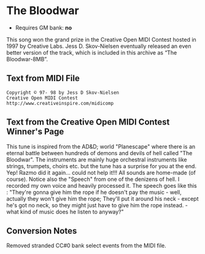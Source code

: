 # The Bloodwar

* Requires GM bank: **no**

This song won the grand prize in the Creative Open MIDI Contest hosted in 1997 by Creative Labs. Jess D. Skov-Nielsen eventually released an even better version of the track, which is included in this archive as “The Bloodwar-8MB”.

## Text from MIDI File
```
Copyright © 97- 98 by Jess D Skov-Nielsen
Creative Open MIDI Contest
http://www.creativeinspire.com/midicomp
```
## Text from the Creative Open MIDI Contest Winner's Page

This tune is inspired from the AD\&D; world "Planescape" where there is an eternal battle between hundreds of demons and devils of hell called "The Bloodwar". The instruments are mainly huge orchestral instruments like strings, trumpets, choirs etc. but the tune has a surprise for you at the end. Yep! Razmo did it again... could not help it!!! All sounds are home-made (of course). Notice also the "Speech" from one of the denizens of hell. I recorded my own voice and heavily processed it. The speech goes like this : "They're gonna give him the rope if he doesn't pay the music - well, actually they won't give him the rope; They'll put it around his neck - except he's got no neck, so they might just have to give him the rope instead. - what kind of music does he listen to anyway?"

## Conversion Notes

Removed stranded CC#0 bank select events from the MIDI file.
